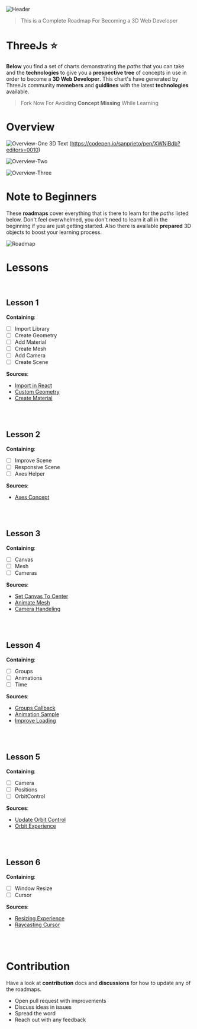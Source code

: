 ![Header](ThreeJs-Badge.png)
> This is a Complete Roadmap For Becoming a 3D Web Developer <br>

# ThreeJs :star:
**Below** you find a set of charts demonstrating the *paths* that you can take and the **technologies** to give you a **prespective tree** of concepts in use in order to become a **3D Web Developer**. This chart's have generated by ThreeJs community **memebers** and **guidlines** with the latest **technologies** available.
> Fork Now For Avoiding **Concept Missing** While Learning <br>

# Overview
![Overview-One](Overview-One.gif)
3D Text (https://codepen.io/sanprieto/pen/XWNjBdb?editors=0010)

![Overview-Two](Overview-Two.gif)

![Overview-Three](Overview-Three.gif)


# Note to Beginners
These **roadmaps** cover everything that is there to learn for the *paths* listed below. Don't feel overwhelmed, you don't need to learn it all in the beginning if you are just getting started. Also there is available **prepared** 3D objects to boost your learning process.

![Roadmap](Roadmap.png)


# Lessons
<br>

## Lesson 1
**Containing**:
* [ ] Import Library <br>
* [ ] Create Geometry <br>
* [ ] Add Material <br>
* [ ] Create Mesh <br>
* [ ] Add Camera <br>
* [ ] Create Scene <br>

**Sources**:
* [Import in React](https://stackoverflow.com/questions/65468784/how-can-i-use-third-js-library-in-react "Stackoverflow")
* [Custom Geometry](https://stackoverflow.com/questions/17363397/three-js-custom-geometry "Stackoverflow")
* [Create Material](https://stackoverflow.com/questions/45029209/silver-polished-material-in-three-js "Stackoverflow")

<br> <br>

## Lesson 2
**Containing**:
* [ ] Improve Scene <br>
* [ ] Responsive Scene <br>
* [ ] Axes Helper <br>

**Sources**:
* [Axes Concept](https://stackoverflow.com/questions/62452357/three-js-calculating-the-transformation-matrix-between-two-buffergeometry-posit/62457676#62457676 "Stackoverflow")

<br> <br>


## Lesson 3
**Containing**:
* [ ] Canvas <br>
* [ ] Mesh <br>
* [ ] Cameras <br>

**Sources**:
* [Set Canvas To Center](https://stackoverflow.com/questions/44029427/how-to-center-the-three-js-canvas "Stackoverflow")
* [Animate Mesh](https://stackoverflow.com/questions/67814021/animating-three-js-mesh-in-the-canvas-to-the-mapbox-map "Stackoverflow")
* [Camera Handeling](https://stackoverflow.com/questions/51151586/three-js-how-to-rotate-object-instead-of-rotating-the-camera "Stackoverflow")


<br> <br>

## Lesson 4
**Containing**:
* [ ] Groups <br>
* [ ] Animations <br>
* [ ] Time <br>

**Sources**:
* [Groups Callback](https://stackoverflow.com/questions/65482826/three-js-loading-manager-how-to-create-separate-groups-with-separate-callbacks "Stackoverflow")
* [Animation Sample](https://stackoverflow.com/questions/42756670/regarding-three-js-animation "Stackoverflow")
* [Improve Loading](https://stackoverflow.com/questions/49006997/improving-three-js-loading-time "Stackoverflow")

<br> <br>

## Lesson 5
**Containing**:
* [ ] Camera <br>
* [ ] Positions <br>
* [ ] OrbitControl <br>

**Sources**:
* [Update Orbit Control](https://stackoverflow.com/questions/52607157/move-camera-and-update-its-orbitcontrol-in-three-js "Stackoverflow")
* [Orbit Experience](https://stackoverflow.com/questions/66286987/three-js-orbitcontrol-misbehaving "Stackoverflow")


<br> <br>

## Lesson 6
**Containing**:
* [ ] Window Resize <br>
* [ ] Cursor <br>

**Sources**:
* [Resizing Experience](https://stackoverflow.com/questions/60473182/three-js-window-resizing-issue-not-real-view-size "Stackoverflow")
* [Raycasting Cursor](https://stackoverflow.com/questions/43952747/three-js-raycasting-find-point-closest-to-cursor "Stackoverflow")

<br> <br>

# Contribution
Have a look at **contribution** docs and **discussions** for how to update any of the roadmaps.

* Open pull request with improvements <br>
* Discuss ideas in issues <br>
* Spread the word <br>
* Reach out with any feedback

